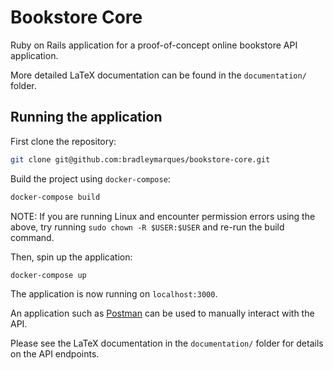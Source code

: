 # Bookstore Core

Ruby on Rails application for a proof-of-concept online bookstore API application.

More detailed LaTeX documentation can be found in the `documentation/` folder.

## Running the application

First clone the repository:

```sh
git clone git@github.com:bradleymarques/bookstore-core.git
```

Build the project using `docker-compose`:

```sh
docker-compose build
```

NOTE: If you are running Linux and encounter permission errors using the above,
try running `sudo chown -R $USER:$USER` and re-run the build command.

Then, spin up the application:

```sh
docker-compose up
```

The application is now running on `localhost:3000`.

An application such as [Postman](https://www.postman.com/) can be used to
manually interact with the API.

Please see the LaTeX documentation in the `documentation/` folder for details
on the API endpoints.

